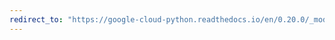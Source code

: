 ```yaml
---
redirect_to: "https://google-cloud-python.readthedocs.io/en/0.20.0/_modules/google/cloud/speech/operation.html"
---
```

